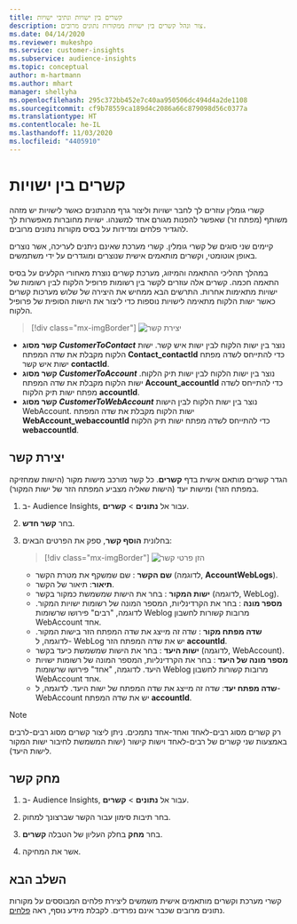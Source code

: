 ```yaml
---
title: קשרים בין ישויות ונתיבי ישויות
description: צור ונהל קשרים בין ישויות ממקורות נתונים מרובים.
ms.date: 04/14/2020
ms.reviewer: mukeshpo
ms.service: customer-insights
ms.subservice: audience-insights
ms.topic: conceptual
author: m-hartmann
ms.author: mhart
manager: shellyha
ms.openlocfilehash: 295c372bb452e7c40aa950506dc494d4a2de1108
ms.sourcegitcommit: cf9b78559ca189d4c2086a66c879098d56c0377a
ms.translationtype: HT
ms.contentlocale: he-IL
ms.lasthandoff: 11/03/2020
ms.locfileid: "4405910"
---
```

# <a name="relationships-between-entities"></a>קשרים בין ישויות

קשרי גומלין עוזרים לך לחבר ישויות וליצור גרף מהנתונים כאשר לישויות יש מזהה משותף (מפתח זר) שאפשר להפנות מגורם אחד למשנהו. ישויות מחוברות מאפשרות לך להגדיר פלחים ומדידות על בסיס מקורות נתונים מרובים.

קיימים שני סוגים של קשרי גומלין. קשרי מערכת שאינם ניתנים לעריכה, אשר נוצרים באופן אוטומטי, וקשרים מותאמים אישית שנוצרים ומוגדרים על ידי משתמשים.

במהלך תהליכי ההתאמה והמיזוג, מערכת קשרים נוצרת מאחורי הקלעים על בסיס התאמה חכמה. קשרים אלה עוזרים לקשר בין רשומות פרופיל הלקוח לבין רשומות של ישויות מתאימות אחרות. התרשים הבא ממחיש את היצירה של שלוש מערכות קשרים כאשר ישות הלקוח מתאימה לישויות נוספות כדי ליצור את הישות הסופית של פרופיל הלקוח.

> [!div class="mx-imgBorder"]
> ![‏‏יצירת קשר](media/relationships-entities-merge.png "‏‏יצירת קשר")

- **קשר מסוג *CustomerToContact*** נוצר בין ישות הלקוח לבין ישות איש קשר. ישות הלקוח מקבלת את שדה המפתח **Contact_contactId** כדי להתייחס לשדה מפתח ישות איש קשר **contactId**.
- **קשר מסוג _CustomerToAccount_** נוצר בין ישות הלקוח לבין ישות תיק הלקוח. ישות הלקוח מקבלת את שדה המפתח **Account_accountId** כדי להתייחס לשדה מפתח ישות תיק הלקוח **accountId**.
- **קשר מסוג _CustomerToWebAccount_** נוצר בין ישות הלקוח לבין הישות WebAccount. ישות הלקוח מקבלת את שדה המפתח **WebAccount_webaccountId** כדי להתייחס לשדה מפתח ישות תיק הלקוח **webaccountId**.

## <a name="create-a-relationship"></a>יצירת קשר

הגדר קשרים מותאם אישית בדף **קשרים**. כל קשר מורכב מישות מקור (הישות שמחזיקה במפתח הזר) ומישות יעד (הישות שאליה מצביע המפתח הזר של ישות המקור).

1. ב- Audience Insights, עבור אל **נתונים** > **קשרים**.

2. בחר **קשר חדש**.

3. בחלונית **הוסף קשר**, ספק את הפרטים הבאים:

   > [!div class="mx-imgBorder"]
   > ![הזן פרטי קשר](media/relationships-add.png "הזן פרטי קשר")

   - **שם הקשר** : שם שמשקף את מטרת הקשר (לדוגמה, **AccountWebLogs**).
   - **תיאור**: תיאור של הקשר.
   - **ישות המקור** : בחר את הישות שמשמשת כמקור בקשר (לדוגמה, WebLog).
   - **מספר מונה** : בחר את הקרדינליות, המספר המונה של רשומות ישויות המקור. לדוגמה, "רבים" פירושו שרשומות Weblog מרובות קשורות לחשבון WebAccount אחד.
   - **שדה מפתח מקור** : שדה זה מייצג את שדה המפתח הזר בישות המקור. לדוגמה, ל- WebLog יש את שדה המפתח הזר **accountId‎**.
   - **ישות היעד** : בחר את הישות שמשמשת כיעד בקשר (לדוגמה, WebAccount).
   - **מספר מונה של היעד** : בחר את הקרדינליות, המספר המונה של רשומות ישויות היעד. לדוגמה, "אחד" פירושו שרשומות Weblog מרובות קשורות לחשבון WebAccount אחד.
   - **שדה מפתח יעד**: שדה זה מייצג את שדה המפתח של ישות היעד. לדוגמה, ל- WebAccount יש את שדה המפתח **accountId‎**.

> [!NOTE]
> רק קשרים מסוג רבים-לאחד ואחד-אחד נתמכים. ניתן ליצור קשרים מסוג רבים-לרבים באמצעות שני קשרים של רבים-לאחד וישות קישור (ישות המשמשת לחיבור ישות המקור לישות היעד).

## <a name="delete-a-relationship"></a>‏‏מחק קשר

1. ב- Audience Insights, עבור אל **נתונים** > **קשרים**.

2. בחר תיבות סימון עבור הקשר שברצונך למחוק.

3. בחר **מחק** בחלק העליון של הטבלה **קשרים**.

4. אשר את המחיקה.

## <a name="next-step"></a>השלב הבא

קשרי מערכת וקשרים מותאמים אישית משמשים ליצירת פלחים המבוססים על מקורות נתונים מרובים שכבר אינם נפרדים. לקבלת מידע נוסף, ראה [פלחים](segments.md).
